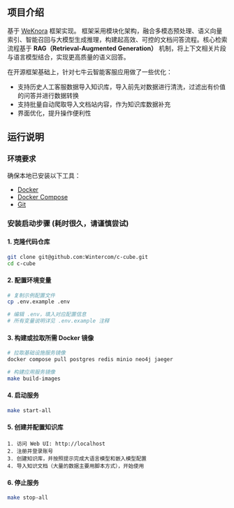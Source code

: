 ## 项目介绍

基于 [WeKnora](https://github.com/Tencent/WeKnora) 框架实现。 框架采用模块化架构，融合多模态预处理、语义向量索引、智能召回与大模型生成推理，构建起高效、可控的文档问答流程。核心检索流程基于 **RAG（Retrieval-Augmented Generation）** 机制，将上下文相关片段与语言模型结合，实现更高质量的语义回答。

在开源框架基础上，针对七牛云智能客服应用做了一些优化：
- 支持历史人工客服数据导入知识库，导入前先对数据进行清洗，过滤出有价值的问答并进行数据转换
- 支持批量自动爬取导入文档站内容，作为知识库数据补充
- 界面优化，提升操作便利性

## 运行说明

### 环境要求

确保本地已安装以下工具：

* [Docker](https://www.docker.com/)
* [Docker Compose](https://docs.docker.com/compose/)
* [Git](https://git-scm.com/)

### 安装启动步骤 (耗时很久，请谨慎尝试)

#### 1. 克隆代码仓库

```bash
git clone git@github.com:Wintercom/c-cube.git
cd c-cube
```

#### 2. 配置环境变量

```bash
# 复制示例配置文件
cp .env.example .env

# 编辑 .env，填入对应配置信息
# 所有变量说明详见 .env.example 注释
```

#### 3. 构建或拉取所需 Docker 镜像

```bash
# 拉取基础设施服务镜像
docker compose pull postgres redis minio neo4j jaeger

# 构建应用服务镜像
make build-images
```

#### 4. 启动服务

```bash
make start-all
```

#### 5. 创建并配置知识库

```
1. 访问 Web UI: http://localhost
2. 注册并登录账号
3. 创建知识库，并按照提示完成大语言模型和嵌入模型配置
4. 导入知识文档（大量的数据主要用脚本方式），开始使用
```

#### 6. 停止服务

```bash
make stop-all
```
